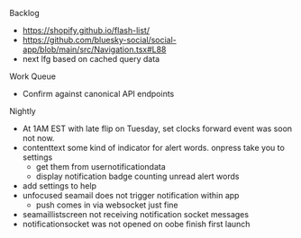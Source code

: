 Backlog
* https://shopify.github.io/flash-list/
* https://github.com/bluesky-social/social-app/blob/main/src/Navigation.tsx#L88
* next lfg based on cached query data

Work Queue
* Confirm against canonical API endpoints

Nightly
* At 1AM EST with late flip on Tuesday, set clocks forward event was soon not now.
* contenttext some kind of indicator for alert words. onpress take you to settings
  * get them from usernotificationdata
  * display notification badge counting unread alert words
* add settings to help
* unfocused seamail does not trigger notification within app
  * push comes in via websocket just fine
* seamaillistscreen not receiving notification socket messages
* notificationsocket was not opened on oobe finish first launch
